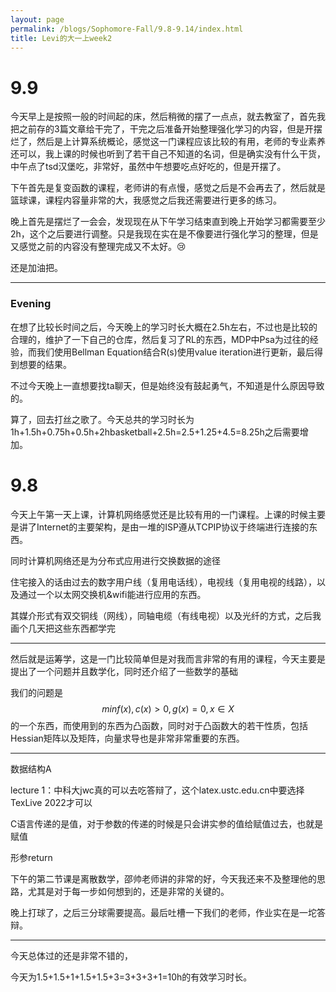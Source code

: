 ```yaml
---
layout: page
permalink: /blogs/Sophomore-Fall/9.8-9.14/index.html
title: Levi的大一上week2
---
```


# 9.9

今天早上是按照一般的时间起的床，然后稍微的摆了一点点，就去教室了，首先我把之前存的3篇文章给干完了，干完之后准备开始整理强化学习的内容，但是开摆烂了，然后是上计算系统概论，感觉这一门课程应该比较的有用，老师的专业素养还可以，我上课的时候也听到了若干自己不知道的名词，但是确实没有什么干货，中午点了tsd汉堡吃，非常好，虽然中午想要吃点好吃的，但是开摆了。

下午首先是复变函数的课程，老师讲的有点慢，感觉之后是不会再去了，然后就是篮球课，课程内容量非常的大，我感觉之后我还需要进行更多的练习。

晚上首先是摆烂了一会会，发现现在从下午学习结束直到晚上开始学习都需要至少2h，这个之后要进行调整。只是我现在实在是不像要进行强化学习的整理，但是又感觉之前的内容没有整理完成又不太好。:cry:

还是加油把。



---

### Evening

在想了比较长时间之后，今天晚上的学习时长大概在2.5h左右，不过也是比较的合理的，维护了一下自己的仓库，然后复习了RL的东西，MDP中Psa为过往的经验，而我们使用Bellman Equation结合R(s)使用value iteration进行更新，最后得到想要的结果。

不过今天晚上一直想要找ta聊天，但是始终没有鼓起勇气，不知道是什么原因导致的。

算了，回去打丝之歌了。今天总共的学习时长为1h+1.5h+0.75h+0.5h+2hbasketball+2.5h=2.5+1.25+4.5=8.25h之后需要增加。



# 9.8

今天上午第一天上课，计算机网络感觉还是比较有用的一门课程。上课的时候主要是讲了Internet的主要架构，是由一堆的ISP遵从TCPIP协议于终端进行连接的东西。

同时计算机网络还是为分布式应用进行交换数据的途径

住宅接入的话由过去的数字用户线（复用电话线），电视线（复用电视的线路），以及通过一个以太网交换机&wifi能进行应用的东西。

其媒介形式有双交铜线（网线），同轴电缆（有线电视）以及光纤的方式，之后我画个几天把这些东西都学完

---

然后就是运筹学，这是一门比较简单但是对我而言非常的有用的课程，今天主要是提出了一个问题并且数学化，同时还介绍了一些数学的基础

我们的问题是$$min f(x),c(x)>0,g(x)=0,x\in X$$的一个东西，而使用到的东西为凸函数，同时对于凸函数大的若干性质，包括Hessian矩阵以及矩阵，向量求导也是非常非常重要的东西。

---

数据结构A

lecture 1：中科大jwc真的可以去吃答辩了，这个latex.ustc.edu.cn中要选择TexLive 2022才可以

C语言传递的是值，对于参数的传递的时候是只会讲实参的值给赋值过去，也就是赋值

形参return

下午的第二节课是离散数学，邵帅老师讲的非常的好，今天我还来不及整理他的思路，尤其是对于每一步如何想到的，还是非常的关键的。

晚上打球了，之后三分球需要提高。最后吐槽一下我们的老师，作业实在是一坨答辩。

---

今天总体过的还是非常不错的，

今天为1.5+1.5+1+1.5+1.5+3=3+3+3+1=10h的有效学习时长。

